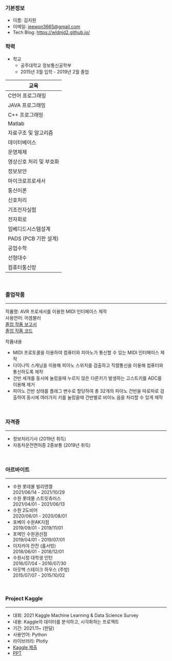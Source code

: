 ### 기본정보
- 이름: 김지원
- 이메일: jeewon3665@gmail.com
- Tech Blog: https://wldnjd2.github.io/


### 학력
- 학교 
  - 공주대학교 정보통신공학부
  - 2015년 3월 입학 - 2019년 2월 졸업

|교육|
|------|
|C언어 프로그래밍 | 
|JAVA 프로그래밍 | 
|C++ 프로그래밍  | 
|Matlab  | 
|자료구조 및 알고리즘 | 
|데이터베이스  | 
|운영체제 | 
|영상신호 처리 및 부호화 | 
|정보보안 | 
|마이크로프로세서 | 
|통신이론 | 
|신호처리 | 
|기조전자실험 | 
|전자회로 | 
|임베디드시스템설계 | 
|PADS (PCB 기판 설계) | 
|공업수학 | 
|선형대수 | 
|컴퓨터통신망 | 
<br> 

### **졸업작품**
---
작품명: AVR 프로세서를 이용한 MIDI 인터페이스 제작 <br> 
사용언어: 어셈블러 <br> 
[졸업 작품 보고서](https://github.com/wldnjd2/Project/blob/main/KNUniv/%EC%A1%B8%EC%97%85%EC%9E%91%ED%92%88/%EC%A1%B8%EC%97%85%EC%9E%91%ED%92%88_%EB%B3%B4%EA%B3%A0%EC%84%9C.hwp.pdf)<br>
[졸업 작품 코드](https://github.com/wldnjd2/Project/blob/main/KNUniv/%EC%A1%B8%EC%97%85%EC%9E%91%ED%92%88/%EC%A1%B8%EC%97%85%EC%9E%91%ED%92%88_%EC%B5%9C%EC%A2%85%EC%BD%94%EB%93%9C_%EB%B3%B4%EA%B4%80%EC%9A%A9.txt) <br> 

작품내용 <br> 
- MIDI 프로토콜을 이용하여 컴퓨터와 피아노가 통신할 수 있는 MIDI 인터페이스 제작
- 다이나믹 스캐닝을 이용해 피아노 스위치를 검출하고 직렬통신을 이용해 컴퓨터와 통신하도록 제작
- 건반 세개를 동시에 눌렀을때 누르지 않은 다른키가 발생하는 고스트키를 ADC를 이용해 제거
- 피아노 건반 상태를 플래그 변수로 할당하여 총 32개의 피아노 건반을 따로따로 검출하여 동시에 여러가지 키를
눌렀을때 건반별로 비아노 음을 처리할 수 있게 제작 <br> 

<br> 

### 자격증
---
- 정보처리기사 (2019년 취득)
- 자동차운전면허증 2종보통 (2019년 취득)


<br>

### 아르바이트
---
- 수원 롯데몰 빌리엔젤 <br>
  2021/06/14 - 2021/10/29
- 수원 롯데몰 스트릿츄러스  <br>
  2021/04/01 - 2021/06/13
- 수원 2도비어 <br>
  2020/06/01 - 2020/08/01 
- 포베이 수원AK지점 <br>
  2019/09/01 - 2019/11/01
- 포메인 수원권선점 <br>
  2019/04/01 - 2019/07/01
- 이자카야 잔잔 (홀서빙) <br>
  2018/06/01 - 2018/12/01
- 수원시청 대학생 인턴 <br>
  2016/07/04 - 2016/07/30
- 아웃백 스테이크 하우스 (주방) <br>
  2015/07/07 - 2015/10/02

<br> 

### **Project Kaggle**
---
- 대회: 2021 Kaggle Machine Learning & Data Science Survey <br>
- 내용: Kaggle의 데이터를 분석하고, 시각화하는 프로젝트
- 기간: 2021.11~ (한달)
- 사용언어: Python 
- 라이브러리: Plotly
- [Kaggle 제출](https://www.kaggle.com/yoonhwayam/newbies-as-a-data-scientist-in-east-asia)
- [PPT](https://github.com/wldnjd2/Project/blob/main/Project_kaggle/Kaggle%20competition_Newbie%20as%20a%20Data%20Scientist%20in%20East%20Asia.pdf)


<br> 